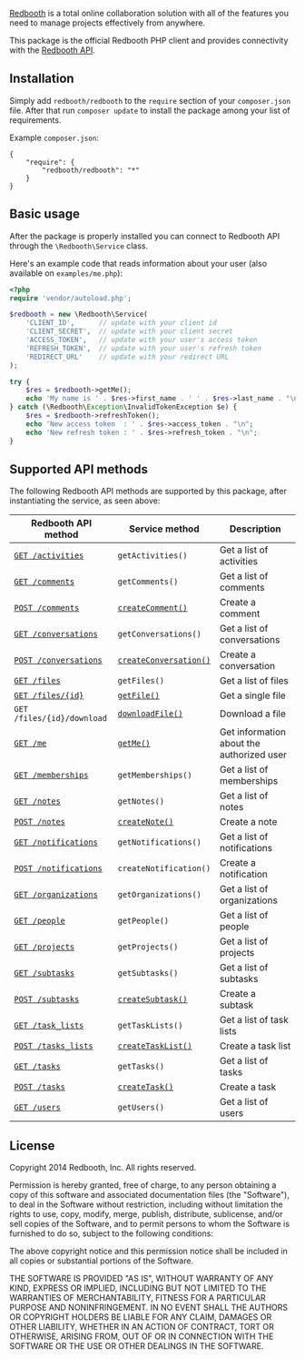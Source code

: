 [Redbooth](https://redbooth.com/) is a total online collaboration solution with all of the features you need to manage projects effectively from anywhere.

This package is the official Redbooth PHP client and provides connectivity with the [Redbooth API](https://redbooth.com/api/).

## Installation

Simply add `redbooth/redbooth` to the `require` section of your `composer.json` file. After that run `composer update` to install the package among your list of requirements.

Example `composer.json`:

```
{
    "require": {
        "redbooth/redbooth": "*"
    }
}
```

## Basic usage

After the package is properly installed you can connect to Redbooth API through the `\Redbooth\Service` class.

Here's an example code that reads information about your user (also available on `examples/me.php`):

```php
<?php
require 'vendor/autoload.php';

$redbooth = new \Redbooth\Service(
    'CLIENT_ID',      // update with your client id
    'CLIENT_SECRET',  // update with your client secret
    'ACCESS_TOKEN',   // update with your user's access token
    'REFRESH_TOKEN',  // update with your user's refresh token
    'REDIRECT_URL'    // update with your redirect URL
);

try {
    $res = $redbooth->getMe();
    echo 'My name is ' . $res->first_name . ' ' . $res->last_name . "\n";
} catch (\Redbooth\Exception\InvalidTokenException $e) {
    $res = $redbooth->refreshToken();
    echo 'New access token  : ' . $res->access_token . "\n";
    echo 'New refresh token : ' . $res->refresh_token . "\n";
}
```

## Supported API methods

The following Redbooth API methods are supported by this package, after instantiating the service, as seen above:

Redbooth API method | Service method | Description
--------------------|----------------|------------
[`GET /activities`](https://redbooth.com/api/api-docs/#page:activities,header:activities-activity-list) | `getActivities()` | Get a list of activities
[`GET /comments`](https://redbooth.com/api/api-docs/#page:comments,header:comments-comment-list-get) | `getComments()` | Get a list of comments
[`POST /comments`](https://redbooth.com/api/api-docs/#page:comments,header:comments-comment-list-post) | [`createComment()`](https://github.com/teambox/redbooth-php/blob/master/doc/Redbooth-Service.md#redboothservicecreatecomment) | Create a comment
[`GET /conversations`](https://redbooth.com/api/api-docs/#page:conversations,header:conversations-conversation-list-get) | `getConversations()` | Get a list of conversations
[`POST /conversations`](https://redbooth.com/api/api-docs/#page:conversations,header:conversations-conversation-list-post) | [`createConversation()`](https://github.com/teambox/redbooth-php/blob/master/doc/Redbooth-Service.md#redboothservicecreateconversation) | Create a conversation
[`GET /files`](https://redbooth.com/api/api-docs/#page:files,header:files-file-list) | `getFiles()` | Get a list of files
[`GET /files/{id}`](https://redbooth.com/api/api-docs/#page:files,header:files-file-get) | [`getFile()`](https://github.com/teambox/redbooth-php/blob/master/doc/ApiIndex.md) | Get a single file
`GET /files/{id}/download`| [`downloadFile()`](https://github.com/teambox/redbooth-php/blob/master/doc/Redbooth-Service.md#redboothservicedownloadfile) | Download a file
[`GET /me`](https://redbooth.com/api/api-docs/#page:user-information,header:user-information-user-information-get) | [`getMe()`](https://github.com/teambox/redbooth-php/blob/master/doc/Redbooth-Service.md#redboothservicegetme) | Get information about the authorized user
[`GET /memberships`](https://redbooth.com/api/api-docs/#page:memberships,header:memberships-membership-list-get) | `getMemberships()` | Get a list of memberships
[`GET /notes`](https://redbooth.com/api/api-docs/#page:notes,header:notes-note-list-get) | `getNotes()` | Get a list of notes
[`POST /notes`](https://redbooth.com/api/api-docs/#page:notes,header:notes-note-list-post) | [`createNote()`](https://github.com/teambox/redbooth-php/blob/master/doc/Redbooth-Service.md#redboothservicecreatenote) | Create a note
[`GET /notifications`](https://redbooth.com/api/api-docs/#page:notifications,header:notifications-notification-list-get) | `getNotifications()` | Get a list of notifications
[`POST /notifications`](https://redbooth.com/api/api-docs/#page:notifications,header:notifications-notification-list-post) | `createNotification()` | Create a notification
[`GET /organizations`](https://redbooth.com/api/api-docs/#page:organizations,header:organizations-organization-list-get) | `getOrganizations()` | Get a list of organizations
[`GET /people`](https://redbooth.com/api/api-docs/#page:people,header:people-people-list-get) | `getPeople()` | Get a list of people
[`GET /projects`](https://redbooth.com/api/api-docs/#page:projects,header:projects-project-list-get) | `getProjects()` | Get a list of projects
[`GET /subtasks`](https://redbooth.com/api/api-docs/#page:subtasks,header:subtasks-subtasks-list-get) | `getSubtasks()` | Get a list of subtasks
[`POST /subtasks`](https://redbooth.com/api/api-docs/#page:subtasks,header:subtasks-subtasks-list-post) | [`createSubtask()`](https://github.com/teambox/redbooth-php/blob/master/doc/Redbooth-Service.md#redboothservicecreatesubtask) | Create a subtask
[`GET /task_lists`](https://redbooth.com/api/api-docs/#page:tasklists,header:tasklists-tasklist-list-get) | `getTaskLists()` | Get a list of task lists
[`POST /tasks_lists`](https://redbooth.com/api/api-docs/#page:tasklists,header:tasklists-tasklist-list-post) | [`createTaskList()`](https://github.com/teambox/redbooth-php/blob/master/doc/Redbooth-Service.md#redboothservicecreatetasklist) | Create a task list
[`GET /tasks`](https://redbooth.com/api/api-docs/#page:tasks,header:tasks-task-list-get) | `getTasks()` | Get a list of tasks
[`POST /tasks`](https://redbooth.com/api/api-docs/#page:tasks,header:tasks-task-list-post) | [`createTask()`](https://github.com/teambox/redbooth-php/blob/master/doc/Redbooth-Service.md#redboothservicecreatetask) | Create a task
[`GET /users`](https://redbooth.com/api/api-docs/#page:users,header:users-user-list) | `getUsers()` | Get a list of users

## License

Copyright 2014 Redbooth, Inc. All rights reserved.

Permission is hereby granted, free of charge, to any person obtaining a copy
of this software and associated documentation files (the "Software"), to
deal in the Software without restriction, including without limitation the
rights to use, copy, modify, merge, publish, distribute, sublicense, and/or
sell copies of the Software, and to permit persons to whom the Software is
furnished to do so, subject to the following conditions:

The above copyright notice and this permission notice shall be included in
all copies or substantial portions of the Software.

THE SOFTWARE IS PROVIDED "AS IS", WITHOUT WARRANTY OF ANY KIND, EXPRESS OR
IMPLIED, INCLUDING BUT NOT LIMITED TO THE WARRANTIES OF MERCHANTABILITY,
FITNESS FOR A PARTICULAR PURPOSE AND NONINFRINGEMENT. IN NO EVENT SHALL THE
AUTHORS OR COPYRIGHT HOLDERS BE LIABLE FOR ANY CLAIM, DAMAGES OR OTHER
LIABILITY, WHETHER IN AN ACTION OF CONTRACT, TORT OR OTHERWISE, ARISING
FROM, OUT OF OR IN CONNECTION WITH THE SOFTWARE OR THE USE OR OTHER DEALINGS
IN THE SOFTWARE.
